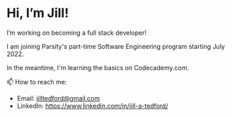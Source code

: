 # Hi, I’m Jill! 


I’m working on becoming a full stack developer! 

I am joining Parsity's part-time Software Engineering program starting July 2022.

In the meantime, I'm learning the basics on Codecademy.com. 



📫 How to reach me: 

- Email: jilltedford@gmail.com
- LinkedIn: https://www.linkedin.com/in/jill-a-tedford/

<!---
jilltedford/jilltedford is a ✨ special ✨ repository because its `README.md` (this file) appears on your GitHub profile.
You can click the Preview link to take a look at your changes.
--->
